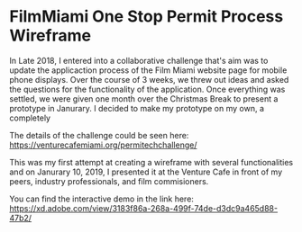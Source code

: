 # FilmMiami One Stop Permit Process Wireframe

In Late 2018, I entered into a collaborative challenge that's aim was to update the applicaction process of the Film Miami website page for mobile phone displays.  Over the course of 3 weeks, we threw out ideas and asked the questions for the functionality of the application.  Once everything was settled, we were given one month over the Christmas Break to present a prototype in Janurary.  I decided to make my prototype on my own, a completely

The details of the challenge could be seen here:
https://venturecafemiami.org/permitechchallenge/

This was my first attempt at creating a wireframe with several functionalities and on Janurary 10, 2019, I presented it at the Venture Cafe in front of my peers, industry professionals, and film commisioners.

You can find the interactive demo in the link here: 
https://xd.adobe.com/view/3183f86a-268a-499f-74de-d3dc9a465d88-47b2/
